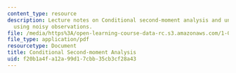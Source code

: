 ```yaml
---
content_type: resource
description: Lecture notes on Conditional second-moment analysis and uncertainty updating
  using noisy observations.
file: /media/https%3A/open-learning-course-data-rc.s3.amazonaws.com/1-010-uncertainty-in-engineering-fall-2008/f20b1a4fa12a99d17cbb35cb3cf28a43_app_15.pdf
file_type: application/pdf
resourcetype: Document
title: Conditional Second-moment Analysis
uid: f20b1a4f-a12a-99d1-7cbb-35cb3cf28a43
---
```

